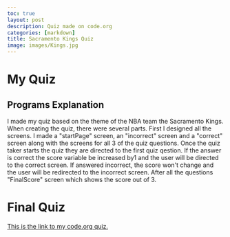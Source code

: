 ```yaml
---
toc: true
layout: post
description: Quiz made on code.org
categories: [markdown]
title: Sacramento Kings Quiz
image: images/Kings.jpg
---
```

# My Quiz

## Programs Explanation

I made my quiz based on the theme of the NBA team the Sacramento Kings. When creating the quiz, there were several parts. First I designed all the screens. I made a "startPage" screen, an "incorrect" screen and a "correct" screen along with the screens for all 3 of the quiz questions. Once the quiz taker starts the quiz they are directed to the first quiz qestion. If the answer is correct the score variable be increased by1 and the user will be directed to the correct screen. If answered incorrect, the score won't change and the user will be redirected to the incorrect screen. After all the questions "FinalScore" screen which shows the score out of 3.

# Final Quiz

[This is the link to my code.org quiz.](https://studio.code.org/projects/applab/79S3Mku7v3KhBsfmv_5xDYVZRSvkmYjnV5HPd7WqwVo)